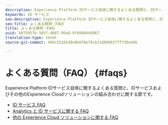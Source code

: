 ```yaml
---
description: Experience Platform IDサービス自体に関するよくある質問と、IDサービスおよびその他のExperience Cloudソリューションの組み合わせに関する節です。
keywords: ID サービス
seo-description: Experience Platform IDサービス自体に関するよくある質問と、IDサービスおよびその他のExperience Cloudソリューションの組み合わせに関する節です。
seo-title: よくある質問（FAQ）
title: よくある質問（FAQ）
uuid: b075957b-165f-4087-99ad-bf608b4d4967
translation-type: tm+mt
source-git-commit: 484c52265d8e0b6f0e79cb21d09082fff730a44b

---
```



# よくある質問（FAQ） {#faqs}

Experience Platform IDサービス自体に関するよくある質問と、IDサービスおよびその他のExperience Cloudソリューションの組み合わせに関する節です。

* [ID サービス FAQ](faq.md)
* [Analytics と ID サービスに関する FAQ](analytics-faq.md)
* [他の Experience Cloud ソリューションに関する FAQ](other-faq.md)
